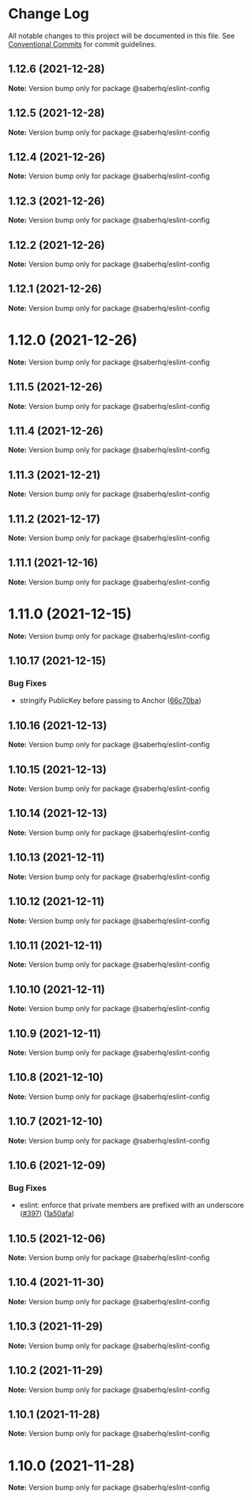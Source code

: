 # Change Log

All notable changes to this project will be documented in this file.
See [Conventional Commits](https://conventionalcommits.org) for commit guidelines.

## 1.12.6 (2021-12-28)

**Note:** Version bump only for package @saberhq/eslint-config





## 1.12.5 (2021-12-28)

**Note:** Version bump only for package @saberhq/eslint-config





## 1.12.4 (2021-12-26)

**Note:** Version bump only for package @saberhq/eslint-config





## 1.12.3 (2021-12-26)

**Note:** Version bump only for package @saberhq/eslint-config





## 1.12.2 (2021-12-26)

**Note:** Version bump only for package @saberhq/eslint-config





## 1.12.1 (2021-12-26)

**Note:** Version bump only for package @saberhq/eslint-config





# 1.12.0 (2021-12-26)

**Note:** Version bump only for package @saberhq/eslint-config





## 1.11.5 (2021-12-26)

**Note:** Version bump only for package @saberhq/eslint-config





## 1.11.4 (2021-12-26)

**Note:** Version bump only for package @saberhq/eslint-config





## 1.11.3 (2021-12-21)

**Note:** Version bump only for package @saberhq/eslint-config





## 1.11.2 (2021-12-17)

**Note:** Version bump only for package @saberhq/eslint-config





## 1.11.1 (2021-12-16)

**Note:** Version bump only for package @saberhq/eslint-config





# 1.11.0 (2021-12-15)

**Note:** Version bump only for package @saberhq/eslint-config





## 1.10.17 (2021-12-15)

### Bug Fixes

- stringify PublicKey before passing to Anchor ([66c70ba](https://github.com/saber-hq/saber-common/commit/66c70ba0c6fd88e9eb8a9361ce31c6c157d2f37d))

## 1.10.16 (2021-12-13)

**Note:** Version bump only for package @saberhq/eslint-config

## 1.10.15 (2021-12-13)

**Note:** Version bump only for package @saberhq/eslint-config

## 1.10.14 (2021-12-13)

**Note:** Version bump only for package @saberhq/eslint-config

## 1.10.13 (2021-12-11)

**Note:** Version bump only for package @saberhq/eslint-config

## 1.10.12 (2021-12-11)

**Note:** Version bump only for package @saberhq/eslint-config

## 1.10.11 (2021-12-11)

**Note:** Version bump only for package @saberhq/eslint-config

## 1.10.10 (2021-12-11)

**Note:** Version bump only for package @saberhq/eslint-config

## 1.10.9 (2021-12-11)

**Note:** Version bump only for package @saberhq/eslint-config

## 1.10.8 (2021-12-10)

**Note:** Version bump only for package @saberhq/eslint-config

## 1.10.7 (2021-12-10)

**Note:** Version bump only for package @saberhq/eslint-config

## 1.10.6 (2021-12-09)

### Bug Fixes

- eslint: enforce that private members are prefixed with an underscore ([#397](https://github.com/saber-hq/saber-common/issues/397)) ([1a50afa](https://github.com/saber-hq/saber-common/commit/1a50afaf13cb4389ba009fd4bdf206a4db2cad93))

## 1.10.5 (2021-12-06)

**Note:** Version bump only for package @saberhq/eslint-config

## 1.10.4 (2021-11-30)

**Note:** Version bump only for package @saberhq/eslint-config

## 1.10.3 (2021-11-29)

**Note:** Version bump only for package @saberhq/eslint-config

## 1.10.2 (2021-11-29)

**Note:** Version bump only for package @saberhq/eslint-config

## 1.10.1 (2021-11-28)

**Note:** Version bump only for package @saberhq/eslint-config

# 1.10.0 (2021-11-28)

**Note:** Version bump only for package @saberhq/eslint-config
